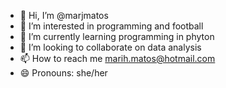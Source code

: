 - 👋 Hi, I’m @marjmatos
- 👀 I’m interested in programming and football
- 🌱 I’m currently learning programming in phyton
- 💞️ I’m looking to collaborate on data analysis
- 📫 How to reach me marih.matos@hotmail.com
- 😄 Pronouns: she/her
  
